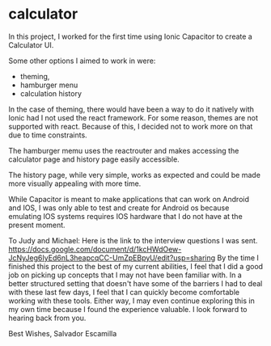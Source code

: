 # calculator

In this project, I worked for the first time using Ionic Capacitor to create a Calculator UI.

Some other options I aimed to work in were:
- theming, 
- hamburger menu
- calculation history

In the case of theming, there would have been a way to do it natively with Ionic had I not used the react framework. For some reason, themes are not supported with react.
Because of this, I decided not to work more on that due to time constraints.

The hamburger memu uses the reactrouter and makes accessing the calculator page and history page easily accessible.

The history page, while very simple, works as expected and could be made more visually appealing with more time.

While Capacitor is meant to make applications that can work on Android and IOS, I was only able to test and create for Android os because emulating IOS systems requires IOS hardware that I do not have at the present moment. 

To Judy and Michael:
Here is the link to the interview questions I was sent. 
https://docs.google.com/document/d/1kcHWdOew-JcNyJeg6IyEd6nL3heapcqCC-UmZpEBpyU/edit?usp=sharing
By the time I finished this project to the best of my current abilities, I feel that I did a good job on picking up concepts that I may not have been familiar with.
In a better structured setting that doesn't have some of the barriers I had to deal with these last few days, I feel that I can quickly become comfortable working with these tools. 
Either way, I may even continue exploring this in my own time because I found the experience valuable. I look forward to hearing back from you.

Best Wishes, 
Salvador Escamilla

